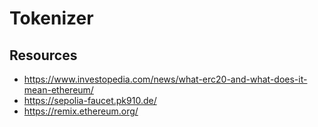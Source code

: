 # Tokenizer

## Resources

-   https://www.investopedia.com/news/what-erc20-and-what-does-it-mean-ethereum/
-   https://sepolia-faucet.pk910.de/
-   https://remix.ethereum.org/
